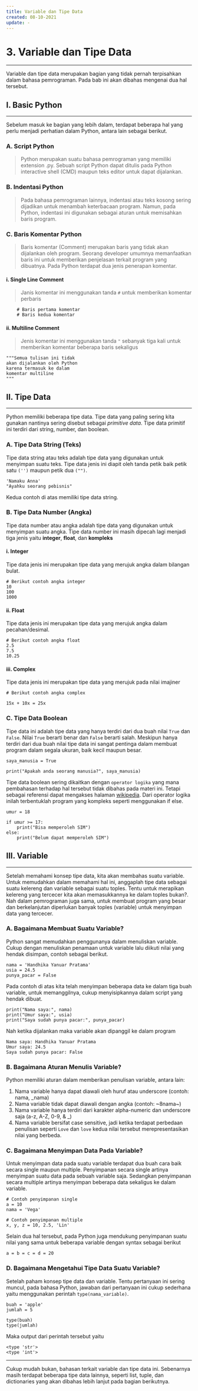 ```yaml
---
title: Variable dan Tipe Data
created: 08-10-2021
update: -
---
```


# 3. Variable dan Tipe Data
---------------------------
Variable dan tipe data merupakan bagian yang tidak pernah terpisahkan dalam bahasa pemrograman. Pada bab ini akan dibahas mengenai dua hal tersebut.

## I. Basic Python
------------------
Sebelum masuk ke bagian yang lebih dalam, terdapat beberapa hal yang perlu menjadi perhatian dalam Python, antara lain sebagai berikut.

### A. Script Python
> Python merupakan suatu bahasa pemrograman yang memiliki extension .py. Sebuah script Python dapat ditulis pada Python interactive shell (CMD) maupun teks editor untuk dapat dijalankan.

### B. Indentasi Python
> Pada bahasa pemrograman lainnya, indentasi atau teks kosong sering dijadikan untuk menambah keterbacaan program. Namun, pada Python, indentasi ini digunakan sebagai aturan untuk memisahkan baris program.  

### C. Baris Komentar Python
> Baris komentar (Comment) merupakan baris yang tidak akan dijalankan oleh program. Seorang developer umumnya memanfaatkan baris ini untuk memberikan penjelasan terkait program yang dibuatnya. Pada Python terdapat dua jenis penerapan komentar.

#### i. Single Line Comment
> Janis komentar ini menggunakan tanda `#` untuk memberikan komentar perbaris

```shell
    # Baris pertama komentar
    # Baris kedua komentar
```

#### ii. Multiline Comment
> Jenis komentar ini menggunakan tanda `"` sebanyak tiga kali untuk memberikan komentar beberapa baris sekaligus

```shell
"""Semua tulisan ini tidak
akan dijalankan oleh Python
karena termasuk ke dalam 
komentar multiline
"""
```

## II. Tipe Data
----------------
Python memiliki beberapa tipe data. Tipe data yang paling sering kita gunakan nantinya sering 
disebut sebagai *primitive data*. Tipe data primitif ini terdiri dari string, number, dan boolean.

### A. Tipe Data String (Teks)
Tipe data string atau teks adalah tipe data yang digunakan untuk menyimpan suatu teks. Tipe data jenis ini diapit oleh tanda petik baik petik satu `('')` maupun petik dua `("")`. 

```shell
'Namaku Anna'
"Ayahku seorang pebisnis"
```

Kedua contoh di atas memiliki tipe data string.

### B. Tipe Data Number (Angka)
Tipe data number atau angka adalah tipe data yang digunakan untuk menyimpan suatu angka. Tipe data number ini masih dipecah lagi menjadi tiga jenis yaitu **integer**, **float**, dan **kompleks**

#### i. Integer
Tipe data jenis ini merupakan tipe data yang merujuk angka dalam bilangan bulat.

```shell
# Berikut contoh angka integer
10
100
1000
```

#### ii. Float
Tipe data jenis ini merupakan tipe data yang merujuk angka dalam pecahan/desimal.

```shell
# Berikut contoh angka float
2.5
7.5
10.25
```

#### iii. Complex
Tipe data jenis ini merupakan tipe data yang merujuk pada nilai imajiner

```shell
# Berikut contoh angka complex

15x + 10x = 25x
```

### C. Tipe Data Boolean
Tipe data ini adalah tipe data yang hanya terdiri dari dua buah nilai `True` dan `False`. Nilai `True` berarti benar dan `False` berarti salah. Meskipun hanya terdiri dari dua buah nilai tipe data ini sangat pentinga dalam membuat program dalam segala ukuran, baik kecil maupun besar.

```shell
saya_manusia = True

print("Apakah anda seorang manusia?", saya_manusia)
```
Tipe data boolean sering dikaitkan dengan `operator logika` yang mana pembahasan terhadap hal tersebut tidak dibahas pada materi ini. Tetapi sebagai referensi dapat mengakses halaman [wikipedia](https://id.wikipedia.org/wiki/Operator_logika). Dari operator logika inilah terbentuklah program yang kompleks seperti menggunakan if else.

```shell
umur = 18

if umur >= 17:
	print("Bisa memperoleh SIM")
else:
	print("Belum dapat memperoleh SIM")
```

## III. Variable
--------------
Setelah memahami konsep tipe data, kita akan membahas suatu variable. Untuk memudahkan dalam memahami hal ini, anggaplah tipe data sebagai suatu kelereng dan variable sebagai suatu toples. Tentu untuk merapikan kelereng yang tercecer kita akan memasukkannya ke dalam toples bukan?. Nah dalam pemrograman juga sama, untuk membuat program yang besar dan berkelanjutan diperlukan banyak toples (variable) untuk menyimpan data yang tercecer.

### A. Bagaimana Membuat Suatu Variable?
Python sangat memudahkan penggunanya dalam menuliskan variable. Cukup dengan menuliskan penamaan untuk variable lalu diikuti nilai yang hendak disimpan, contoh sebagai berikut.

```shell
nama = 'Handhika Yanuar Pratama'
usia = 24.5
punya_pacar = False
```
Pada contoh di atas kita telah menyimpan beberapa data ke dalam tiga buah variable, untuk memanggilnya, cukup menyisipkannya dalam script yang hendak dibuat.

```shell
print("Nama saya:", nama)
print("Umur saya:", usia)
print("Saya sudah punya pacar:", punya_pacar)
```
Nah ketika dijalankan maka variable akan dipanggil ke dalam program

```shell
Nama saya: Handhika Yanuar Pratama
Umur saya: 24.5
Saya sudah punya pacar: False
```

### B. Bagaimana Aturan Menulis Variable?
Python memiliki aturan dalam memberikan penulisan variable, antara lain:
1. Nama variable hanya dapat diawali oleh huruf atau underscore (contoh: nama, _nama)
2. Nama variable tidak dapat diawali dengan angka (contoh: ~8nama~)
3. Nama variable hanya terdiri dari karakter alpha-numeric dan underscore saja (a-z, A-Z, 0-9, & _)
4. Nama variable bersifat case sensitive, jadi ketika terdapat perbedaan penulisan seperti `Love` dan `love` kedua nilai tersebut merepresentasikan nilai yang berbeda.

### C. Bagaimana Menyimpan Data Pada Variable?
Untuk menyimpan data pada suatu variable terdapat dua buah cara baik secara single maupun multiple. Penyimpanan secara single artinya menyimpan suatu data pada sebuah variable saja. Sedangkan penyimpanan secara multiple artinya menyimpan beberapa data sekaligus ke dalam variable. 

```shell
# Contoh penyimpanan single
a = 10
nama = 'Vega'

# Contoh penyimpanan multiple
x, y, z = 10, 2.5, 'Lin'
```

Selain dua hal tersebut, pada Python juga mendukung penyimpanan suatu nilai yang sama untuk beberapa variable dengan syntax sebagai berikut

```shell
a = b = c = d = 20
```

### D. Bagaimana Mengetahui Tipe Data Suatu Variable?
Setelah paham konsep tipe data dan variable. Tentu pertanyaan ini sering muncul, pada bahasa Python, jawaban dari pertanyaan ini cukup sederhana yaitu menggunakan perintah `type(nama_variable)`. 

```shell
buah = 'apple'
jumlah = 5

type(buah)
type(jumlah)
```

Maka output dari perintah tersebut yaitu
```shell
<type 'str'>
<type 'int'>
```

---
Cukup mudah bukan, bahasan terkait variable dan tipe data ini. Sebenarnya masih terdapat beberapa tipe data lainnya, seperti list, tuple, dan dictionaries yang akan dibahas lebih lanjut pada bagian berikutnya.

